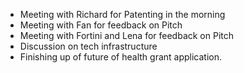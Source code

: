 - Meeting with Richard for Patenting in the morning
- Meeting with Fan for feedback on Pitch
- Meeting with Fortini and Lena for feedback on Pitch
- Discussion on tech infrastructure
- Finishing up of future of health grant application.